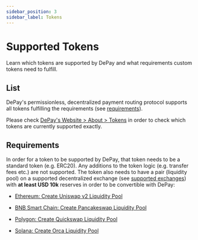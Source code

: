 ```yaml
---
sidebar_position: 3
sidebar_label: Tokens
---
```


# Supported Tokens

Learn which tokens are supported by DePay and what requirements custom tokens need to fulfill.

## List

DePay's permissionless, decentralized payment routing protocol supports all tokens fulfilling the requirements (see [requirements](#requirements)).

Please check [DePay's Website > About > Tokens](https://depay.com/tokens) in order to check which tokens are currently supported exactly.

## Requirements

In order for a token to be supported by DePay, that token needs to be a standard token (e.g. ERC20). Any additions to the token logic (e.g. transfer fees etc.) are not supported. The token also needs to have a pair (liquidity pool) on a supported decentralized exchange (see [supported exchanges](/docs/payments/supported/exchanges)) with **at least USD 10k** reserves in order to be convertible with DePay:

- [Ethereum: Create Uniswap v2 Liquidity Pool](https://app.uniswap.org/#/add/v2/ETH)

- [BNB Smart Chain: Create Pancakeswap Liquidity Pool](https://pancakeswap.finance/add)

- [Polygon: Create Quickswap Liquidity Pool](https://quickswap.exchange/#/add/ETH)

- [Solana: Create Orca Liquidity Pool](https://v1.orca.so/liquidity/create)
